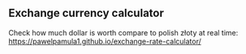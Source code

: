 ## Exchange currency calculator
Check how much dollar is worth compare to polish złoty at real time:
https://pawelpamula1.github.io/exchange-rate-calculator/